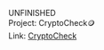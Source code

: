 UNFINISHED<br/>
Project: CryptoCheck🪙<br/>
Link: [CryptoCheck](https://cryptochecklauraglab.netlify.app/)
